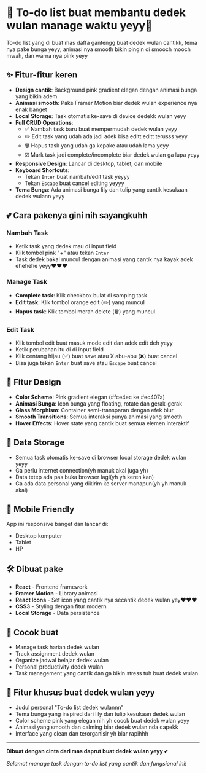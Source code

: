 # 🌸 To-do list buat membantu dedek wulan manage waktu yeyy🌸

To-do list yang di buat mas daffa gantengg buat dedek wulan cantikk, tema nya pake bunga yeyy, animasi nya smooth bikin pingin di smooch mooch mwah, dan warna nya pink yeyy

## ✨ Fitur-fitur keren

- **Design cantik**: Background pink gradient elegan dengan animasi bunga yang bikin adem
- **Animasi smooth**: Pake Framer Motion biar dedek wulan experience nya enak banget
- **Local Storage**: Task otomatis ke-save di device dedekk wulan yeyy
- **Full CRUD Operations**:
  - ✅ Nambah task baru buat mempermudah dedek wulan yeyy
  - ✏️ Edit task yang udah ada jadi adek bisa editt editt terusss yeyy
  - 🗑️ Hapus task yang udah ga kepake atau udah lama yeyy
  - ☑️ Mark task jadi complete/incomplete biar dedek wulan ga lupa yeyy
- **Responsive Design**: Lancar di desktop, tablet, dan mobile
- **Keyboard Shortcuts**:
  - Tekan `Enter` buat nambah/edit task yeyyy
  - Tekan `Escape` buat cancel editing yeyyy
- **Tema Bunga**: Ada animasi bunga lily dan tulip yang cantik kesukaan dedek wulann yeyy

## 💕 Cara pakenya gini nih sayangkuhh

### Nambah Task

- Ketik task yang dedek mau di input field
- Klik tombol pink "+" atau tekan `Enter`
- Task dedek bakal muncul dengan animasi yang cantik nya kayak adek ehehehe yeyy❤❤❤

### Manage Task

- **Complete task**: Klik checkbox bulat di samping task
- **Edit task**: Klik tombol orange edit (✏️) yang muncul
- **Hapus task**: Klik tombol merah delete (🗑️) yang muncul

### Edit Task

- Klik tombol edit buat masuk mode edit dan adek edit deh yeyy
- Ketik perubahan itu di di input field
- Klik centang hijau (✅) buat save atau X abu-abu (❌) buat cancel
- Bisa juga tekan `Enter` buat save atau `Escape` buat cancel

## 🎨 Fitur Design

- **Color Scheme**: Pink gradient elegan (#fce4ec ke #ec407a)
- **Animasi Bunga**: Icon bunga yang floating, rotate dan gerak-gerak
- **Glass Morphism**: Container semi-transparan dengan efek blur
- **Smooth Transitions**: Semua interaksi punya animasi yang smooth
- **Hover Effects**: Hover state yang cantik buat semua elemen interaktif

## 💾 Data Storage

- Semua task otomatis ke-save di browser local storage dedek wulan yeyy
- Ga perlu internet connection(yh manuk akal juga yh)
- Data tetep ada pas buka browser lagi(yh yh keren kan)
- Ga ada data personal yang dikirim ke server manapun(yh yh manuk akal)

## 📱 Mobile Friendly

App ini responsive banget dan lancar di:

- Desktop komputer
- Tablet
- HP

## 🛠️ Dibuat pake

- **React** - Frontend framework
- **Framer Motion** - Library animasi
- **React Icons** - Set icon yang cantik nya secantik dedek wulan yey❤❤❤
- **CSS3** - Styling dengan fitur modern
- **Local Storage** - Data persistence

## 🎯 Cocok buat

- Manage task harian dedek wulan
- Track assignment dedek wulan
- Organize jadwal belajar dedek wulan
- Personal productivity dedek wulan
- Task management yang cantik dan ga bikin stress tuh buat dedek wulan

## 💝 Fitur khusus buat dedek wulan yeyy

- Judul personal "To-do list dedek wulannn"
- Tema bunga yang inspired dari lily dan tulip kesukaan dedek wulan
- Color scheme pink yang elegan nih yh cocok buat dedek wulan yeyy
- Animasi yang smooth dan calming biar dedek wulan nda capekk
- Interface yang clean dan terorganisir yh biar rapihhh

---

**Dibuat dengan cinta dari mas daprut buat dedek wulan yeyy** 💕

_Selamat manage task dengan to-do list yang cantik dan fungsional ini!_
